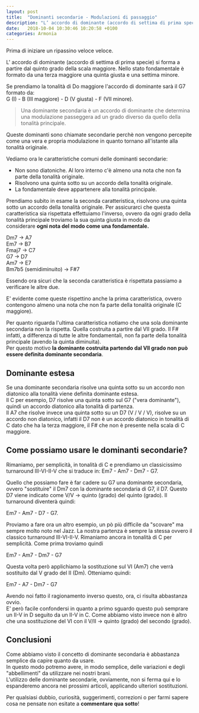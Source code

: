 ```yaml
---
layout: post
title:  "Dominanti secondarie - Modulazioni di passaggio"
description: "L’ accordo di dominante (accordo di settima di prima specie) si forma a partire dal quinto grado della scala maggiore. Nello stato fondamentale è formato da una terza maggiore una quinta giusta e una settima minore. Se prendiamo la tonalità di Do maggiore l’accordo di dominante sarà il G7 formato da: G (I) – B (III maggiore) – D (V giusta) – F (VII minore). Una dominante secondaria è un"
date:   2018-10-04 10:30:46 10:20:58 +0100
categories: Armonia
---
```


Prima di iniziare un ripassino veloce veloce.

L' accordo di dominante (accordo di settima di prima specie) si forma a partire dal quinto grado della scala maggiore. Nello stato fondamentale è formato da una terza maggiore una quinta giusta e una settima minore.

Se prendiamo la tonalità di Do maggiore l'accordo di dominante sarà il G7 formato da:  
G (I) - B (III maggiore) - D (V giusta) - F (VII minore).

> Una dominante secondaria è un accordo di dominante che determina una modulazione passeggera ad un grado diverso da quello della tonalità principale.

Queste dominanti sono chiamate secondarie perchè non vengono percepite come una vera e propria modulazione in quanto tornano all'istante alla tonalità originale.

Vediamo ora le caratteristiche comuni delle dominanti secondarie:

*   Non sono diatoniche. Al loro interno c'è almeno una nota che non fa parte della tonalità originale.
*   Risolvono una quinta sotto su un accordo della tonalità originale.
*   La fondamentale deve appartenere alla tonalità principale.

Prendiamo subito in esame la seconda caratteristica, risolvono una quinta sotto un accordo della tonalità originale. Per assicurarci che questa caratteristica sia rispettata effettuiamo l'inverso, ovvero da ogni grado della tonalità principale troviamo la sua quinta giusta in modo da considerare **ogni nota del modo come una fondamentale.**

Dm7 -> A7  
Em7 -> B7  
Fmaj7 -> C7  
G7 -> D7  
Am7 -> E7  
Bm7b5 (semidiminuito) -> F#7

Essendo ora sicuri che la seconda caratteristica è rispettata passiamo a verificare le altre due.

E' evidente come queste rispettino anche la prima caratteristica, ovvero contengono almeno una nota che non fa parte della tonalità originale (C maggiore).

Per quanto riguarda l'ultima caratteristica notiamo che una sola dominante secondaria non la rispetta. Quella costruita a partire dal VII grado. Il F# infatti, a differenza di tutte le altre fondamentali, non fa parte della tonalità principale (avendo la quinta diminuita).  
Per questo motivo **la dominante costruita partendo dal VII grado non può essere definita dominante secondaria**.

## Dominante estesa

Se una dominante secondaria risolve una quinta sotto su un accordo non diatonico alla tonalità viene definita dominante estesa.  
Il C per esempio, D7 risolve una quinta sotto sul G7 ("vera dominante"), quindi un accordo diatonico alla tonalità di partenza.  
Il A7 che risolve invece una quinta sotto su un D7 (V / V / V), risolve su un accordo non diatonico, infatti il D7 non è un accordo diatonico in tonalità di C dato che ha la terza maggiore, il F# che non è presente nella scala di C maggiore.

## Come possiamo usare le dominanti secondarie?

Rimaniamo, per semplicità, in tonalità di C e prendiamo un classicissimo turnaround III-VI-II-V che si traduce in: Em7 - Am7 - Dm7 - G7.

Quello che possiamo fare è far cadere su G7 una dominante secondaria, ovvero "sostituire" il Dm7 con la dominante secondaria di G7, il D7\. Questo D7 viene indicato come V/V -> quinto (grado) del quinto (grado). Il turnaround diventerà quindi:

Em7 - Am7 - D7 - G7.

Proviamo a fare ora un altro esempio, un pò più difficile da "scovare" ma sempre molto noto nel Jazz. La nostra partenza è sempre la stessa ovvero il classico turnaround III-VI-II-V. Rimaniamo ancora in tonalità di C per semplicità. Come prima troviamo quindi

Em7 - Am7 - Dm7 - G7

Questa volta però applichiamo la sostituzione sul VI (Am7) che verrà sostituito dal V grado del II (Dm). Otteniamo quindi:

Em7 - A7 - Dm7 - G7

Avendo noi fatto il ragionamento inverso questo, ora, ci risulta abbastanza ovvio.  
E' però facile confondersi in quanto a primo sguardo questo può semprare un II-V in D seguito da un II-V in C. Come abbiamo visto invece non è altro che una sostituzione del VI con il V/II -> quinto (grado) del secondo (grado).

## Conclusioni

Come abbiamo visto il concetto di dominante secondaria è abbastanza semplice da capire quanto da usare.  
In questo modo potremo avere, in modo semplice, delle variazioni e degli "abbellimenti" da utilizzare nei nostri brani.  
L'utilizzo delle dominante secondarie, ovviamente, non si ferma qui e lo espanderemo ancora nei prossimi articoli, applicando ulteriori sostituzioni.

Per qualsiasi dubbio, curiosità, suggerimenti, correzioni o per farmi sapere cosa ne pensate non esitate a **commentare qua sotto**!
